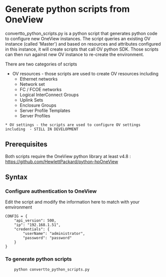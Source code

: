 # Generate python scripts from OneView

convertto_python_scripts.py is a python script that generates python code to configure new OneView instances. The script queries an existing OV instance (called 'Master') and based on resources and attributes configured in this instance, it will create scripts that call OV python SDK. Those scripts can then run against new OV instance to re-create the environment. 

There are two categories of scripts
   * OV resources - those scripts are used to create OV resources including
        * Ethernet networks
        * Network set
        * FC / FCOE networks
        * Logical InterConnect Groups
        * Uplink Sets
        * Enclosure Groups
        * Server Profile Templates
        * Server Profiles

    * OV settings - the scripts are used to configure OV settings including  - STILL IN DEVELOPMENT




## Prerequisites
Both scripts require the OneView python library at least v4.8 : https://github.com/HewlettPackard/python-hpOneView


## Syntax

### Configure authentication to OneView
Edit the script and modify the information here to match with your emvironment
```
CONFIG = {
    "api_version": 500,
    "ip": "192.168.1.51",
    "credentials": {
        "userName": "administrator",
        "password": "password"
    }
}

```
### To generate python scripts

```
    python convertto_python_scripts.py

```

